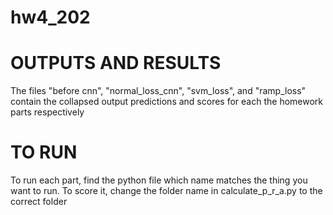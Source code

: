 # hw4_202
# OUTPUTS AND RESULTS
The files "before cnn", "normal_loss_cnn", "svm_loss", and "ramp_loss" contain the collapsed output predictions and scores for each the homework parts respectively 
# TO RUN
To run each part, find the python file which name matches the thing you want to run. To score it, change the folder name in calculate_p_r_a.py to the correct folder 


